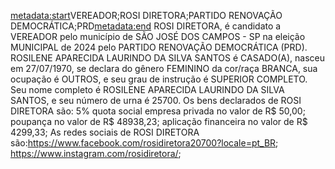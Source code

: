 <metadata:start>VEREADOR;ROSI DIRETORA;PARTIDO RENOVAÇÃO DEMOCRÁTICA;PRD<metadata:end>
ROSI DIRETORA, é candidato a VEREADOR pelo município de SÃO JOSÉ DOS CAMPOS - SP na eleição MUNICIPAL de 2024 pelo PARTIDO RENOVAÇÃO DEMOCRÁTICA (PRD). ROSILENE APARECIDA LAURINDO DA SILVA SANTOS é CASADO(A), nasceu em 27/07/1970, se declara do gênero FEMININO da cor/raça BRANCA, sua ocupação é OUTROS, e seu grau de instrução é SUPERIOR COMPLETO. Seu nome completo é ROSILENE APARECIDA LAURINDO DA SILVA SANTOS, e seu número de urna é 25700.
Os bens declarados de ROSI DIRETORA são: 5% quota social empresa privada no valor de R$ 50,00; poupança no valor de R$ 48938,23; aplicação financeira no valor de R$ 4299,33; 
As redes sociais de ROSI DIRETORA são:https://www.facebook.com/rosidiretora20700?locale=pt_BR; https://www.instagram.com/rosidiretora/;